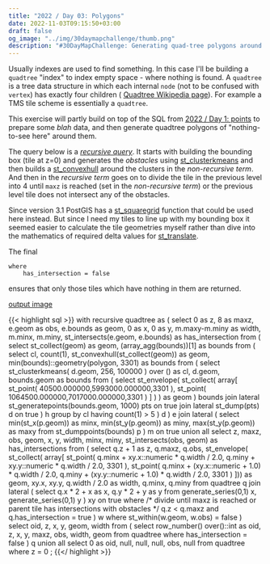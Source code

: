 ```yaml
---
title: "2022 / Day 03: Polygons"
date: 2022-11-03T09:15:50+03:00
draft: false
og_image: "../img/30daymapchallenge/thumb.png"
description: "#30DayMapChallenge: Generating quad-tree polygons around 'obstacles' in PostGIS"
---
```


Usually indexes are used to find something. In this case I'll be building
a `quadtree` "index" to index empty space - where nothing is found. A `quadtree`
is a tree data structure in which each internal `node` (not to be confused with
`vertex`) has exactly four children (
[Quadtree Wikipedia page](https://en.wikipedia.org/wiki/Quadtree)). For example
a TMS tile scheme is essentially a `quadtree`.

This exercise will partly build on top of the SQL from
[2022 / Day 1: points](../01-points-2022/) to prepare some _blah_ data, and
then generate quadtree polygons of "nothing-to-see here" around them.

The query below is a
[_recursive query_](https://www.postgresql.org/docs/current/queries-with.html#QUERIES-WITH-RECURSIVE).
It starts with building the bounding box (tile at z=0) and generates the
_obstacles_ using
[st_clusterkmeans](https://postgis.net/docs/ST_ClusterKMeans.html) and then
builds a [st_convexhull](https://postgis.net/docs/ST_ConvexHull.html) around
the clusters in the _non-recursive term_. And then in the _recursive term_ goes
on to divide the tile in the previous level into 4 until `maxz` is reached (set
in the _non-recursive term_) or the previous level tile does not intersect
any of the obstacles.

Since version 3.1 PostGIS has a
[st_squaregrid](https://postgis.net/docs/ST_SquareGrid.html)
function that could be used here instead. But since I need my tiles to line up
with my bounding box it seemed easier to calculate the tile geometries myself
rather than dive into the mathematics of required delta values for
[st_translate](https://postgis.net/docs/ST_Translate.html).

The final
```
where
    has_intersection = false
```

ensures that only those tiles which have nothing in them are returned.

[output image](https://tkardi.ee/writeup/img/30daymapchallenge/2022/day-3-polygons.png)

{{< highlight sql >}}
with
    recursive quadtree as (
        select
            0 as z, 8 as maxz, e.geom as obs, e.bounds as geom,
            0 as x, 0 as y,
            m.maxy-m.miny as width, m.minx, m.miny,
            st_intersects(e.geom, e.bounds) as has_intersection
        from (
            select
                st_collect(geom) as geom, (array_agg(bounds))[1] as bounds
            from (
                select
                    cl, count(1),
                    st_convexhull(st_collect(geom)) as geom,
                    min(bounds)::geometry(polygon, 3301) as bounds
                from (
                    select
                        st_clusterkmeans(
                            d.geom, 256, 100000
                        ) over () as cl,
                        d.geom, bounds.geom as bounds
                    from (
                        select
                            st_envelope(
                                st_collect(
                                    array[
                                        st_point(
                                            40500.000000,5993000.000000,3301
                                        ), st_point(
                                            1064500.000000,7017000.000000,3301
                                        )
                                    ]
                                )
                            ) as geom
                    ) bounds
                        join lateral st_generatepoints(bounds.geom, 1000) pts on true
                        join lateral st_dump(pts) d on true
                ) h
                group by cl
                having count(1) > 5
            ) d
        ) e
            join lateral (
                select
                    min(st_x(p.geom)) as minx, min(st_y(p.geom)) as miny,
                    max(st_y(p.geom)) as maxy
                from
                    st_dumppoints(bounds) p
            ) m on true
        union all
        select
    		    z, maxz, obs, geom, x, y, width, minx, miny,
    		    st_intersects(obs, geom) as has_intersections
		    from (
            select
                q.z + 1 as z, q.maxz, q.obs,
                st_envelope(
                    st_collect(
                        array[
                            st_point(
                                q.minx + xy.x::numeric * q.width / 2.0,
                                q.miny + xy.y::numeric * q.width / 2.0,
                                3301
                            ),
                            st_point(
                                q.minx + (xy.x::numeric + 1.0) * q.width / 2.0,
                                q.miny + (xy.y::numeric + 1.0) * q.width / 2.0,
                                3301
                            )
                        ])) as geom,
                xy.x, xy.y,
                q.width / 2.0 as width,
                q.minx, q.miny
            from
                quadtree q
                    join lateral (
                        select q.x * 2 + x as x, q.y * 2 + y as y
                        from
                            generate_series(0,1) x,
                            generate_series(0,1) y
                    ) xy on true
            where
                /* divide until maxz is reached or parent tile has intersections
                   with obstacles */
                q.z < q.maxz and
                q.has_intersection = true
        ) w
        where
            st_within(w.geom, w.obs) = false
    )
select
    oid, z, x, y, geom, width
from (
    select
        row_number() over()::int as oid,
    	  z, x, y, maxz, obs, width,
        geom
    from
        quadtree
    where
        has_intersection = false
) q
union all
select
    0 as oid, null, null, null, obs, null
from
    quadtree
where
    z = 0
;
{{</ highlight >}}

